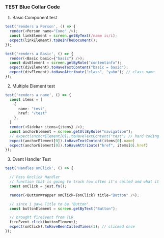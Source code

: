 ### TEST Blue Collar Code


1. Basic Component test

```ts // Person.tsx
test('renders a Person', () => {
  render(<Person name="Cono" />);
  const linkElement = screen.getByText(/name is/i);
  expect(linkElement).toBeInTheDocument();
});
```


```ts // Basic.tsx getByRole 
test('renders a Basic', () => {
  render(<Basic basic={"basic"} />);
  const divElement = screen.getByRole("contentinfo");
  expect(divElement).toHaveTextContent("basic = basic");
  expect(divElement).toHaveAttribute("class", "yaho"); // class name
});

```

2. Multiple Element test

```ts // Sidebar.tsx getAllByRole 
test('renders a name', () => {
  const items = [
    {
      name: "test",
      href: "/test"
    },
  ]
  render(<Sidebar items={items} />);
  const anchorElement = screen.getAllByRole("navigation");
  // expect(anchorElement[0]).toHaveTextContent("test") // hard coding value
  expect(anchorElement[0]).toHaveTextContent(items[0].name)
  expect(anchorElement[0]).toHaveAttribute("href", items[0].href)
});
```

3. Event Handler Test

```ts // ButtonWrapper.tsx 
test('Handles onClick', () => {

  // Pass Onclick Handler
  // function that is going to track how often it's called and what it's called with
  const onClick = jest.fn();

  render(<ButtonWrapper onClick={onClick} title="Button" />);

  // since i gave Title to be 'Button'
  const buttonElement = screen.getByText("Button");

  // brought fireEvent from TLR
  fireEvent.click(buttonElement);
  expect(onClick).toHaveBeenCalledTimes(1); // clicked once 
});
```